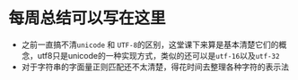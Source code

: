 # 每周总结可以写在这里

- 之前一直搞不清`unicode` 和 `UTF-8`的区别，这堂课下来算是基本清楚它们的概念，utf8只是unicode的一种实现方式，类似的还可以是`utf-16`以及`utf-32`
- 对于字符串的字面量正则匹配还不太清楚，得花时间去整理各种字符的表示法